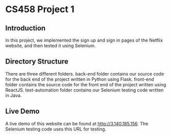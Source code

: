 # CS458 Project 1

## Introduction
In this project, we implemented the sign up and sign in pages of the Netflix website, and then tested it using Selenium.

## Directory Structure
There are three different folders. back-end folder contains our source code for the back end of the project written in Python using Flask. front-end folder contains the source code for the front end of the project written using ReactJS. test-automation folder contains our Selenium testing code written in Java.

## Live Demo
A live demo of this website can be found at http://3.140.185.156. The Selenium testing code uses this URL for testing.
